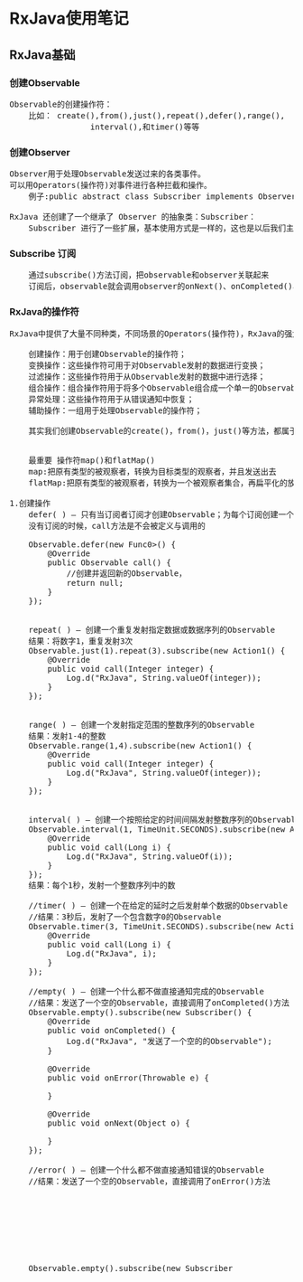 # RxJava使用笔记

## RxJava基础

### 创建Observable 
<pre>
Observable的创建操作符：
	比如： create(),from(),just(),repeat(),defer(),range(),
				 interval(),和timer()等等
</pre>

### 创建Observer
<pre>
Observer用于处理Observable发送过来的各类事件。
可以用Operators(操作符)对事件进行各种拦截和操作。
    例子:public abstract class Subscriber<T> implements Observer<T>

RxJava 还创建了一个继承了 Observer 的抽象类：Subscriber：
    Subscriber 进行了一些扩展，基本使用方式是一样的，这也是以后我们主要用到的一个类
</pre>

### Subscribe 订阅
<pre>
    通过subscribe()方法订阅，把observable和observer关联起来
	订阅后，observable就会调用observer的onNext()、onCompleted()、onError()等方法。
</pre>

### RxJava的操作符
<pre>
RxJava中提供了大量不同种类，不同场景的Operators(操作符)，RxJava的强大性就来自于它所定义的操作符。主要分类：

    创建操作：用于创建Observable的操作符；
    变换操作：这些操作符可用于对Observable发射的数据进行变换；
    过滤操作：这些操作符用于从Observable发射的数据中进行选择；
    组合操作：组合操作符用于将多个Observable组合成一个单一的Observable；
    异常处理：这些操作符用于从错误通知中恢复；
    辅助操作：一组用于处理Observable的操作符；

    其实我们创建Observable的create()，from()，just()等方法，都属于创建操作符。那么，让我们通过代码，来看看各种操作符的实现。


    最重要 操作符map()和flatMap()
    map:把原有类型的被观察者，转换为目标类型的观察者，并且发送出去
    flatMap:把原有类型的被观察者，转换为一个被观察者集合，再扁平化的放入一个新的被观察者，最后发送出去

1.创建操作
    defer( ) — 只有当订阅者订阅才创建Observable；为每个订阅创建一个新的Observable
    没有订阅的时候，call方法是不会被定义与调用的

    Observable.defer(new Func0<Observable<Object>>() {
        @Override
        public Observable<Object> call() {
            //创建并返回新的Observable，
            return null;
        }
    });


    repeat( ) — 创建一个重复发射指定数据或数据序列的Observable
    结果：将数字1，重复发射3次
    Observable.just(1).repeat(3).subscribe(new Action1<Integer>() {
        @Override
        public void call(Integer integer) {
            Log.d("RxJava", String.valueOf(integer));
        }
    });


    range( ) — 创建一个发射指定范围的整数序列的Observable
    结果：发射1-4的整数
    Observable.range(1,4).subscribe(new Action1<Integer>() {
        @Override
        public void call(Integer integer) {
            Log.d("RxJava", String.valueOf(integer));
        }
    });


    interval( ) — 创建一个按照给定的时间间隔发射整数序列的Observable
    Observable.interval(1, TimeUnit.SECONDS).subscribe(new Action1<Long>() {
        @Override
        public void call(Long i) {
            Log.d("RxJava", String.valueOf(i));
        }
    });
    结果：每个1秒，发射一个整数序列中的数

    //timer( ) — 创建一个在给定的延时之后发射单个数据的Observable
    //结果：3秒后，发射了一个包含数字0的Observable
    Observable.timer(3, TimeUnit.SECONDS).subscribe(new Action1<Long>() {
        @Override
        public void call(Long i) {
            Log.d("RxJava", i);
        }
    });

    //empty( ) — 创建一个什么都不做直接通知完成的Observable
    //结果：发送了一个空的Observable，直接调用了onCompleted()方法
    Observable.empty().subscribe(new Subscriber<Object>() {
        @Override
        public void onCompleted() {
            Log.d("RxJava", "发送了一个空的的Observable");
        }

        @Override
        public void onError(Throwable e) {

        }

        @Override
        public void onNext(Object o) {

        }
    });

    //error( ) — 创建一个什么都不做直接通知错误的Observable
    //结果：发送了一个空的Observable，直接调用了onError()方法
    Observable.empty().subscribe(new Subscriber<Object>() {
        @Override
        public void onCompleted() {

        }

        @Override
        public void onError(Throwable e) {
           Log.d("RxJava", "发送了一个空的的Observable");
        }

        @Override
        public void onNext(Object o) {

        }
    });


2.变换操作
    scan( ) — 对Observable发射的每一项数据应用一个函数，然后按顺序依次发射每一个值
    结果：将自定义函数应用于数据序列，并将这个函数的结果作为函数下一次的参数1使用，1+0=1，1+2=3 ，3+3=6
    注意：scan返回值是key的值，value还是原来just的那些内容

    Observable.just(1, 2, 3)
        .scan(new Func2<Integer, Integer, Integer>() {
            @Override
            public Integer call(Integer integer, Integer integer2) {
                //自定义函数
                return integer + integer2;
            }
        })
        .subscribe(new Action1<Integer>() {
            @Override
            public void call(Integer integer) {
                Log.d("RxJava", String.valueOf(integer));
            }
    });

    groupBy( ) — 将Observable分拆为Observable集合，将原始Observable发射的数据按Key分组，每一个Observable发射一组不同的数据
    结果：在第一个func1函数中，设置key，最后生成一个Observable集合，并把每一个groupedObservable，并依次发射出去

    Observable.just(1, 2, 3, 4)
        .groupBy(new Func1<Integer, Integer>() {
            @Override
            public Integer call(Integer integer) {
                //这里返回的结果为key
                return integer + 1;
            }
        })
        .subscribe(new Action1<GroupedObservable<Integer, Integer>>() {
            @Override
            public void call(GroupedObservable<Integer, Integer> groupedObservable) {

                groupedObservable.subscribe(new Action1<Integer>() {
                    @Override
                    public void call(Integer integer) {
                        Log.d("RxJava", "key:" + groupedObservable.getKey() + ",value:" + integer);
                    }
                });
            }
        });

    buffer( ) — 它定期从Observable收集数据到一个集合，然后把这些数据集合打包发射，而不是一次发射一个
    结果：buffer()有两个参数count和skip，count指定List的大小，skip指定每次发射一个List需要跳过几个数；buffer(2, 1)：每组2个数，每次跳过1个数，结果如下：
    keye.com.rxjavaobserver D/RxJava: [1, 2]
    keye.com.rxjavaobserver D/RxJava: [4, 5]
    keye.com.rxjavaobserver D/RxJava: [7]

    Observable.just(1, 2, 3, 4,5,6,7)
                  .buffer(2, 1)
                  .subscribe(new Action1<List<Integer>>() {
                      @Override
                      public void call(List<Integer> integers) {
                        Log.d("RxJava", integers + "");
                      }
        });

    window()  定期将来自Observable的数据分拆成一些Observable窗口，然后发射这些窗口，而不是每次发射一项

    Observable.just(1, 2, 3, 4, 5, 6, 7)
                  .window(2, 2)
                  .subscribe(new Action1<Observable<Integer>>() {
                      @Override
                      public void call(Observable<Integer> observable) {
                          Log.d("RxJava", "window" );
                          observable.subscribe(new Action1<Integer>() {
                              @Override
                              public void call(Integer integer) {
                                  Log.d("RxJava", integer + "");
                              }
                          });
                      }
        });

    结果：window()操作符和buffer()类似，都是缓存一段数据集合，再打包发射出去
    buffer返回的是集合类数据结果，而window返回的是observable的单一结果，但是是连续一段时间内发，所以都是缓存一部分数据在发送出去

3.过滤操作
    filter( ) — 过滤数据
    Observable.just(1, 2, 3, 4, 5, 6)
            .filter(new Func1<Integer, Boolean>() {
                @Override
                public Boolean call(Integer integer) {
                    //从数组中，筛选偶数
                    return integer % 2 == 0;
                }
            }).subscribe(new Action1<Integer>() {
                @Override
                 public void call(Integer i) {
                    Log.d("RxJava", String.valueOf(i));
            }
    });

    结果：
    11-06 03:42:04.747 4213-4213/? D/RxJava: 2
    11-06 03:42:04.747 4213-4213/? D/RxJava: 4
    11-06 03:42:04.747 4213-4213/? D/RxJava: 6


    takeLast( ) — 只发射最后的N项数据

    Observable.just(1, 2, 3, 4, 5, 6)
        .takeLast(3)  //取最后3项数据
        .subscribe(new Action1<Integer>() {
            @Override
            public void call(Integer i) {
                Log.d("RxJava", String.valueOf(i));
            }
        });
    结果：
    11-06 03:44:18.307 6379-6379/keye.com.rxjavaobserver D/RxJava: 4
    11-06 03:44:18.307 6379-6379/keye.com.rxjavaobserver D/RxJava: 5
    11-06 03:44:18.307 6379-6379/keye.com.rxjavaobserver D/RxJava: 6


    last( ) — 只发射最后的一项数据
    Observable.just(1, 2, 3, 4, 5, 6)
            .last()
            .subscribe(new Action1<Integer>() {
                @Override
                public void call(Integer i) {
                    Log.d("RxJava", String.valueOf(i));
                }
            });
    结果：
    11-06 03:49:46.710 6582-6582/? D/RxJava: 6


    skip( ) — 跳过开始的N项数据
    Observable.just(1, 2, 3, 4, 5, 6)
            .skip(3)
            .subscribe(new Action1<Integer>() {
                @Override
                public void call(Integer i) {
                    Log.d("RxJava", String.valueOf(i));
                }
            });
    结果：
    11-06 03:49:46.710 6582-6582/? D/RxJava: 4
    11-06 03:49:46.710 6582-6582/? D/RxJava: 5
    11-06 03:49:46.710 6582-6582/? D/RxJava: 6


    take( ) — 只发射开始的N项数据
    Observable.just(1, 2, 3, 4, 5, 6)
            .take(3)
            .subscribe(i -> {
                Log.d("RxJava", String.valueOf(i));
            });
    结果：
    11-06 03:49:46.710 6582-6582/? D/RxJava: 1
    11-06 03:49:46.710 6582-6582/? D/RxJava: 2
    11-06 03:49:46.710 6582-6582/? D/RxJava: 3

    first( ) and takeFirst( ) — 只发射第一项数据，或者满足某种条件的第一项数据
    Observable.just(1, 2, 3, 4, 5, 6)
            .first()
            .subscribe(i -> {
                Log.d("RxJava", String.valueOf(i));
            });
    结果：
    11-06 03:49:46.710 6582-6582/? D/RxJava: 1


    elementAt( ) — 发射第N项数据
    Observable.just(1, 2, 3, 4, 5, 6)
            .elementAt(3)
            .subscribe(i -> {
                Log.d("RxJava", String.valueOf(i));
            });
    结果：
    11-06 03:49:46.710 6582-6582/? D/RxJava: 4

    sample( ) or throttleLast( ) — 定期发射Observable最近的数据
    Observable.interval(1,TimeUnit.SECONDS)
            .sample(4, TimeUnit.SECONDS)
            .subscribe(i -> {
                Log.d("RxJava", String.valueOf(i));
            });
    结果：interval()每隔一秒发送整数序列，sample()每隔4秒，获取Observable的数据，结果如下：
    -16618/keye.com.rxjavaobserver D/RxJava: 3
    -16618/keye.com.rxjavaobserver D/RxJava: 6
    -16618/keye.com.rxjavaobserver D/RxJava: 10
    -16618/keye.com.rxjavaobserver D/RxJava: 14
    -16618/keye.com.rxjavaobserver D/RxJava: 18
    -16618/keye.com.rxjavaobserver D/RxJava: 22


    debounce( ) — 只有当Observable在指定的时间后还没有发射数据时，才发射一个数据
    Observable.create(new Observable.OnSubscribe<Integer>() {
        @Override
        public void call(Subscriber<? super Integer> subscriber) {
            try {
                for (int i = 1; i < 10; i++) {
                    subscriber.onNext(i);
                    Thread.sleep(i * 1000); //每次发送，延迟i*1秒
                }
                subscriber.onCompleted();
            } catch (Exception e) {
                subscriber.onError(e);
            }
        }
    })
            .subscribeOn(Schedulers.newThread())
            .debounce(3000, TimeUnit.MILLISECONDS) //3秒没有数据，则发送
            .subscribe(new Action1<Integer>() {
                @Override
                public void call(Integer integer) {
                    Log.d("RxJava", String.valueOf(integer));
                }
            });
    结果：前3个数延迟短，没有触发debounce()操作符，第4个数延迟3秒，debounce()生效
    30534-30550/keye.com.rxjavaobserver D/RxJava: 4
    30534-30550/keye.com.rxjavaobserver D/RxJava: 5
    30534-30550/keye.com.rxjavaobserver D/RxJava: 6
    30534-30550/keye.com.rxjavaobserver D/RxJava: 7
    30534-30550/keye.com.rxjavaobserver D/RxJava: 8


    distinct( ) — 过滤掉重复数据
    Observable.just(1, 2, 1, 4, 1, 6)
            .distinct()
            .subscribe(i -> {
                Log.d("RxJava", String.valueOf(i));
            });
    结果：
    11-06 04:38:49.987 19504-19504/keye.com.rxjavaobserver D/RxJava: 1
    11-06 04:38:49.987 19504-19504/keye.com.rxjavaobserver D/RxJava: 2
    11-06 04:38:49.987 19504-19504/keye.com.rxjavaobserver D/RxJava: 4
    11-06 04:38:49.988 19504-19504/keye.com.rxjavaobserver D/RxJava: 6


    ofType( ) — 只发射指定类型的数据
    Observable.just(1, "2", 3, "4", 5, 6)
            .ofType(Integer.class)
            .subscribe(i -> {
                Log.d("RxJava", String.valueOf(i));
            });
    结果：
    11-06 04:44:28.321 25785-25785/keye.com.rxjavaobserver D/RxJava: 1
    11-06 04:44:28.321 25785-25785/keye.com.rxjavaobserver D/RxJava: 3
    11-06 04:44:28.321 25785-25785/keye.com.rxjavaobserver D/RxJava: 5
    11-06 04:44:28.321 25785-25785/keye.com.rxjavaobserver D/RxJava: 6
</pre>

### 线程控制-Scheduler
<pre>
1.Scheduler的API：
用于控制操作符和被观察者事件，所执行的线程
不同的调度器，对应不同的线程

调度器的分类
Schedulers.immediate():默认线程
Schedulers.newThread():新建线程
Schedulers.io():适用于I/O操作(线程池)
Schedulers.computation():适用于计算工作（线程池）
Schedulers.trampoline():当前线程，队列执行

如何进行线程调度?
subscribeOn():指定subscribe()所发生的线程，即Observable.OnSubscribe被激活时所处的线程。或者叫事件产生的线程
observeOn():指定Subscriber所运行的线程。获取叫时间消费的线程

在哪里产生事件就在那里消费事件，但是消费事件的时候可以选择多种线程调度方式，但是生产仅有一种方式
subscribeOn仅仅调用离自己最近的线程，所以只能调用一次
observeOn能调用多次

</pre>

### RxAndroid使用
<pre>
    由于Rx已经将各种各样的内容从RxAndroid中分开，所以RxAndriod使用的仅仅留下Android的调度器，即MainThread和from(looper)


</pre>

### doOnSubscribe
<pre>
    Rxandroid中doOnSubscribe()，如何指定其运行的线程？
    //在订阅后，事件发射前，执行一些代码
</pre>

###
<pre>

</pre>

###
<pre>

</pre>
###
<pre>

</pre>
###
<pre>

</pre>
###
<pre>

</pre>
